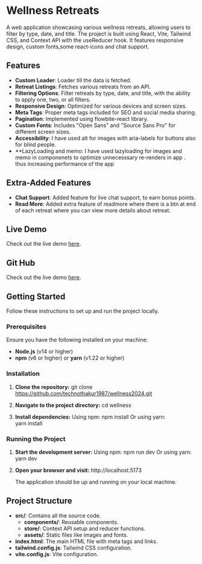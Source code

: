 
# Wellness Retreats
A web application showcasing various wellness retreats, allowing users to filter by type, date, and title. The project is built using React, Vite, Tailwind CSS, and Context API with the useReducer hook. It features responsive design, custom fonts,some react-icons and chat support.

## Features
- **Custom Loader**: Loader till the data is fetched.
- **Retreat Listings**: Fetches various retreats from an API.
- **Filtering Options**: Filter retreats by type, date, and title, with the ability to apply one, two, or all filters.
- **Responsive Design**: Optimized for various devices and screen sizes.
- **Meta Tags**: Proper meta tags included for SEO and social media sharing.
- **Pagination**: Implemented using flowbite-react library.
- **Custom Fonts**: Includes "Open Sans" and "Source Sans Pro" for different screen sizes.
- **Accessibility**: I have used alt for images with aria-labels for buttons also for blind people.
- **LazyLoading and memo: I have used lazyloading for images and memo in componenets to optimize unnecesssary re-renders in app . thus increasing performance of the app
    

## Extra-Added Features
- **Chat Support**: Added feature for live chat support,  to earn bonus points.
- **Read More**: Added extra feature of readmore where there is a btn at end of each retreat where you can view more details about retreat.


## Live Demo
Check out the live demo [here](https://wellnessretreat2024.netlify.app/).

## Git  Hub
Check out the live demo [here](https://github.com/technothakur1987/wellness2024).



## Getting Started
Follow these instructions to set up and run the project locally.

### Prerequisites
Ensure you have the following installed on your machine:
- **Node.js** (v14 or higher)
- **npm** (v6 or higher) or **yarn** (v1.22 or higher)

### Installation
1. **Clone the repository:**
   git clone https://github.com/technothakur1987/wellness2024.git
 
2. **Navigate to the project directory:** 
  cd wellness
 
3. **Install dependencies:**
   Using npm:
   npm install
   Or
   using yarn:  
   yarn install
   
### Running the Project
1. **Start the development server:**
   Using npm:
   npm run dev
   Or using yarn:
   yarn dev

2. **Open your browser and visit:**
   http://localhost:5173
  

   The application should be up and running on your local machine.

## Project Structure

- **src/**: Contains all the source code.
  - **components/**: Reusable components.
   - **store/**: Context API setup and reducer functions.
  - **assets/**: Static files like images and fonts.
- **index.html**: The main HTML file with meta tags and links.
- **tailwind.config.js**: Tailwind CSS configuration.
- **vite.config.js**: Vite configuration.

